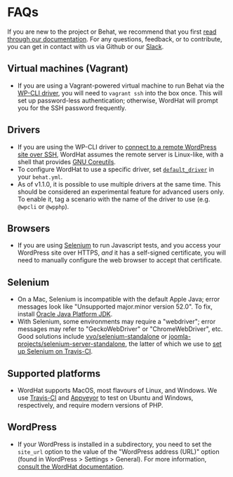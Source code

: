 # FAQs

If you are new to the project or Behat, we recommend that you first [read through our documentation](https://wordhat.info/). For any questions, feedback, or to contribute, you can get in contact with us via Github or our [Slack](https://wordhat.herokuapp.com).

## Virtual machines (Vagrant)
* If you are using a Vagrant-powered virtual machine to run Behat via the [WP-CLI driver](features/overview/index.html#wp-cli), you will need to `vagrant ssh` into the box once. This will set up password-less authentication; otherwise, WordHat will prompt you for the SSH password frequently.

## Drivers
* If you are using the WP-CLI driver to [connect to a remote WordPress site over SSH](https://make.wordpress.org/cli/handbook/running-commands-remotely/), WordHat assumes the remote server is Linux-like, with a shell that provides [GNU Coreutils](https://www.gnu.org/software/coreutils/coreutils.html).
* To configure WordHat to use a specific driver, set [`default_driver`](/configuration/settings.md) in your `behat.yml`.
* As of v1.1.0, it is possible to use multiple drivers at the same time. This should be considered an experimental feature for advanced users only. To enable it, tag a scenario with the name of the driver to use (e.g. `@wpcli` or `@wpphp`).

## Browsers
* If you are using [Selenium](http://docs.seleniumhq.org/download/) to run Javascript tests, and you access your WordPress site over HTTPS, *and* it has a self-signed certificate, you will need to manually configure the web browser to accept that certificate.

## Selenium
* On a Mac, Selenium is incompatible with the default Apple Java; error messages look like "Unsupported major.minor version 52.0". To fix, install [Oracle Java Platform JDK](http://www.oracle.com/technetwork/java/javase/downloads/index.html).
* With Selenium, some environments may require a "webdriver"; error messages may refer to "GeckoWebDriver" or "ChromeWebDriver", etc. Good solutions include [vvo/selenium-standalone](https://github.com/vvo/selenium-standalone#command-line-interface) or [joomla-projects/selenium-server-standalone](https://github.com/joomla-projects/selenium-server-standalone), the latter of which we use to [set up Selenium on Travis-CI](https://github.com/paulgibbs/behat-wordpress-extension/blob/5616a60d3a059dab1c21c9a81f7053e9337145ae/bin/travis/selenium.sh).

## Supported platforms
* WordHat supports MacOS, most flavours of Linux, and Windows. We use [Travis-CI](https://travis-ci.org/paulgibbs/behat-wordpress-extension) and [Appveyor](https://ci.appveyor.com/project/PaulGibbs/behat-wordpress-extension) to test on Ubuntu and Windows, respectively, and require modern versions of PHP.

## WordPress
* If your WordPress is installed in a subdirectory, you need to set the `site_url` option to the value of the "WordPress address (URL)" option (found in WordPress > Settings > General). For more information, [consult the WordHat documentation](/configuration/settings.md).
